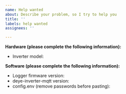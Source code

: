 ```yaml
---
name: Help wanted
about: Describe your problem, so I try to help you
title: ''
labels: help wanted
assignees: ''

---
```


**Hardware (please complete the following information):**
 - Inverter model:

**Software (please complete the following information):**
 - Logger firmware version:
 - deye-inverter-mqtt version:
 - config.env (remove passwords before pasting):
